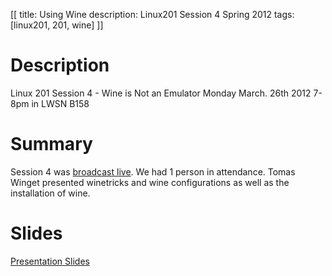 [[
title: Using Wine
description: Linux201 Session 4 Spring 2012
tags: [linux201, 201, wine]
]]

# Description
Linux 201 Session 4 - Wine is Not an Emulator Monday March. 26th 2012 7-8pm in LWSN B158

# Summary
Session 4 was [broadcast live](justin.tv/purduelug). We had 1 person in attendance. Tomas Winget presented winetricks and wine configurations as well as the installation of wine.

# Slides
[Presentation Slides](Linux_201_session4_Spring_2012.odp)
